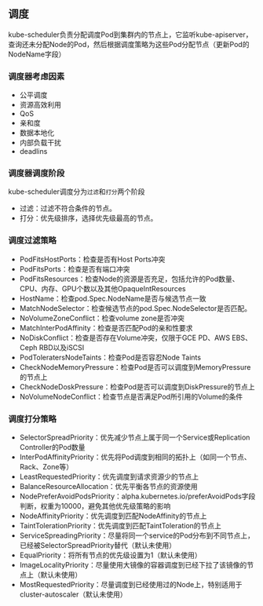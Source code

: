 ## 调度

kube-scheduler负责分配调度Pod到集群内的节点上，它监听kube-apiserver，查询还未分配Node的Pod，然后根据调度策略为这些Pod分配节点（更新Pod的NodeName字段）

### 调度器考虑因素

- 公平调度
- 资源高效利用
- QoS
- 亲和度
- 数据本地化
- 内部负载干扰
- deadlins

### 调度器调度阶段

kube-scheduler调度分为`过滤`和`打分`两个阶段

- 过滤：过滤不符合条件的节点。
- 打分：优先级排序，选择优先级最高的节点。

### 调度过滤策略

- PodFitsHostPorts：检查是否有Host Ports冲突
- PodFitsPorts：检查是否有端口冲突
- PodFitsResources：检查Node的资源是否充足，包括允许的Pod数量、CPU、内存、GPU个数以及其他OpaqueIntResources
- HostName：检查pod.Spec.NodeName是否与候选节点一致
- MatchNodeSelector：检查候选节点的pod.Spec.NodeSelector是否匹配。
- NoVolumeZoneConflict：检查volume zone是否冲突
- MatchInterPodAffinity：检查是否匹配Pod的亲和性要求
- NoDiskConflict：检查是否存在Volume冲突，仅限于GCE PD、AWS EBS、Ceph RBD以及iSCSI
- PodToleratersNodeTaints：检查Pod是否容忍Node Taints
- CheckNodeMemoryPressure：检查Pod是否可以调度到MemoryPressure的节点上
- CheckNodeDoskPressure：检查Pod是否可以调度到DiskPressure的节点上
- NoVolumeNodeConflict：检查节点是否满足Pod所引用的Volume的条件

### 调度打分策略

- SelectorSpreadPriority：优先减少节点上属于同一个Service或Replication Controller的Pod数量
- InterPodAffinityPriority：优先将Pod调度到相同的拓扑上（如同一个节点、Rack、Zone等）
- LeastRequestedPriority：优先调度到请求资源少的节点上
- BalanceResourceAllocation：优先平衡各节点的资源使用
- NodePreferAvoidPodsPriority：alpha.kubernetes.io/preferAvoidPods字段判断，权重为10000，避免其他优先级策略的影响
- NodeAffinityPriority：优先调度到匹配NodeAffinity的节点上
- TaintTolerationPriority：优先调度到匹配TaintToleration的节点上
- ServiceSpreadingPriority：尽量将同一个service的Pod分布到不同节点上，已经被SelectorSpreadPriority替代（默认未使用）
- EqualPriority：将所有节点的优先级设置为1（默认未使用）
- ImageLocalityPriority：尽量使用大镜像的容器调度到已经下拉了该镜像的节点上（默认未使用）
- MostRequestedPriority：尽量调度到已经使用过的Node上，特别适用于cluster-autoscaler（默认未使用）